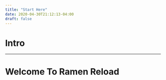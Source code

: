 ```yaml
---
title: "Start Here"
date: 2020-04-30T21:12:13-04:00
draft: false
---
```



# Intro
---
# Welcome To Ramen Reload

